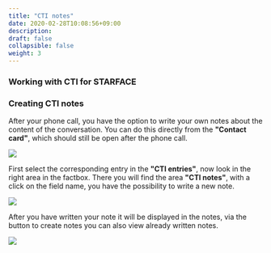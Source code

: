 ```yaml
---
title: "CTI notes"
date: 2020-02-28T10:08:56+09:00
description: 
draft: false
collapsible: false
weight: 3
---
```

### Working with CTI for STARFACE

### Creating CTI notes
After your phone call, you have the option to write your own notes about the content of the conversation. You can do this directly from the **"Contact card"**, which should still be open after the phone call.

![](images/apps/ctinoteen.PNG)

First select the corresponding entry in the **"CTI entries"**, now look in the right area in the factbox. There you will find the area **"CTI notes"**, with a click on the field name, you have the possibility to write a new note.

![](images/apps/ctinotedialogen.PNG)

After you have written your note it will be displayed in the notes, via the button to create notes you can also view already written notes.

![](images/apps/ctinotefillen.PNG)

